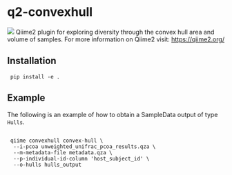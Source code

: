 # q2-convexhull
![](https://github.com/qiime2/q2templates/workflows/ci/badge.svg)
Qiime2 plugin for exploring diversity through the convex hull area and volume of samples. For more information on Qiime2 visit: https://qiime2.org/
## Installation
<code> pip install -e . </code>
 
## Example
The following is an example of how to obtain a <cod>SampleData</code> output of type <code>Hulls</code>.
<pre><code>
 qiime convexhull convex-hull \
  --i-pcoa unweighted_unifrac_pcoa_results.qza \
  --m-metadata-file metadata.qza \
  --p-individual-id-column 'host_subject_id' \
  --o-hulls hulls_output
</pre></code>

  
